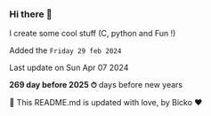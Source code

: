 ### Hi there 👋

I create some cool stuff (C, python and Fun !)

Added the `Friday 29 feb 2024`

Last update on Sun Apr 07 2024

**269 day before 2025 ⏱** days before new years

🤖 This README.md is updated with love, by Bicko ❤️

